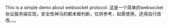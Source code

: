 This is a simple demo about websocket protocol.
这是一个简单的websocket协议服务端实现，安全性神马的都未做判断，仅供参考，如需使用，还得自行改改。。。
